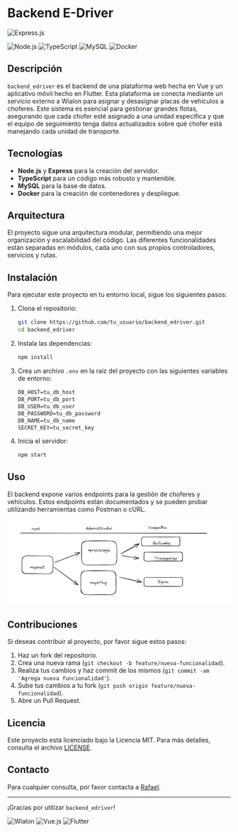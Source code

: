 # Backend E-Driver

<img src="https://img.shields.io/badge/Express.js-000000?style=for-the-badge&logo=express&logoColor=white" alt="Express.js" width="600"/>

![Node.js](https://img.shields.io/badge/Node.js-339933?style=for-the-badge&logo=nodedotjs&logoColor=white)
![TypeScript](https://img.shields.io/badge/TypeScript-3178C6?style=for-the-badge&logo=typescript&logoColor=white)
![MySQL](https://img.shields.io/badge/MySQL-4479A1?style=for-the-badge&logo=mysql&logoColor=white)
![Docker](https://img.shields.io/badge/Docker-2496ED?style=for-the-badge&logo=docker&logoColor=white)



## Descripción

`backend_edriver` es el backend de una plataforma web hecha en Vue y un aplicativo móvil hecho en Flutter. Esta plataforma se conecta mediante un servicio externo a Wialon para asignar y desasignar placas de vehículos a choferes. Este sistema es esencial para gestionar grandes flotas, asegurando que cada chofer esté asignado a una unidad específica y que el equipo de seguimiento tenga datos actualizados sobre qué chofer está manejando cada unidad de transporte.

## Tecnologías

- **Node.js** y **Express** para la creación del servidor.
- **TypeScript** para un código más robusto y mantenible.
- **MySQL** para la base de datos.
- **Docker** para la creación de contenedores y despliegue.

## Arquitectura

El proyecto sigue una arquitectura modular, permitiendo una mejor organización y escalabilidad del código. Las diferentes funcionalidades están separadas en módulos, cada uno con sus propios controladores, servicios y rutas.

## Instalación

Para ejecutar este proyecto en tu entorno local, sigue los siguientes pasos:

1. Clona el repositorio:

    ```bash
    git clone https://github.com/tu_usuario/backend_edriver.git
    cd backend_edriver
    ```

2. Instala las dependencias:

    ```bash
    npm install
    ```

3. Crea un archivo `.env` en la raíz del proyecto con las siguientes variables de entorno:

    ```env
    DB_HOST=tu_db_host
    DB_PORT=tu_db_port
    DB_USER=tu_db_user
    DB_PASSWORD=tu_db_password
    DB_NAME=tu_db_name
    SECRET_KEY=tu_secret_key
    ```

4. Inicia el servidor:

    ```bash
    npm start
    ```

## Uso

El backend expone varios endpoints para la gestión de choferes y vehículos. Estos endpoints están documentados y se pueden probar utilizando herramientas como Postman o cURL.

![alt text](image.png)

## Contribuciones

Si deseas contribuir al proyecto, por favor sigue estos pasos:

1. Haz un fork del repositorio.
2. Crea una nueva rama (`git checkout -b feature/nueva-funcionalidad`).
3. Realiza tus cambios y haz commit de los mismos (`git commit -am 'Agrega nueva funcionalidad'`).
4. Sube tus cambios a tu fork (`git push origin feature/nueva-funcionalidad`).
5. Abre un Pull Request.

## Licencia

Este proyecto está licenciado bajo la Licencia MIT. Para más detalles, consulta el archivo [LICENSE](LICENSE).

## Contacto

Para cualquier consulta, por favor contacta a [Rafael](mailto:rosselgalarzarafael@gmail.com).

---

¡Gracias por utilizar `backend_edriver`!

![Wialon](https://img.shields.io/badge/Wialon-0078D7?style=for-the-badge&logoColor=white)
![Vue.js](https://img.shields.io/badge/Vue.js-4FC08D?style=for-the-badge&logo=vue.js&logoColor=white)
![Flutter](https://img.shields.io/badge/Flutter-02569B?style=for-the-badge&logo=flutter&logoColor=white)
